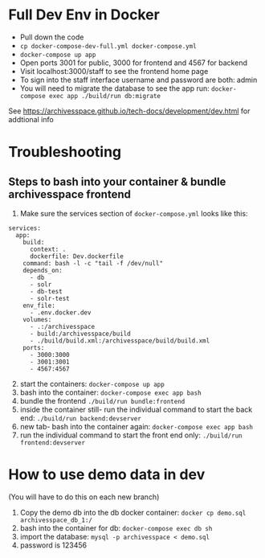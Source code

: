 # Full Dev Env in Docker

- Pull down the code
- `cp docker-compose-dev-full.yml docker-compose.yml`
- `docker-compose up app`
- Open ports 3001 for public, 3000 for frontend and 4567 for backend
- Visit localhost:3000/staff to see the frontend home page
- To sign into the staff interface username and password are both: admin 
- You will need to migrate the database to see the app run: `docker-compose exec app ./build/run db:migrate`


See https://archivesspace.github.io/tech-docs/development/dev.html for addtional info
# Troubleshooting

## Steps to bash into your container & bundle archivesspace frontend

1. Make sure the services section of `docker-compose.yml` looks like this:
```
services:
  app:
    build:
      context: .
      dockerfile: Dev.dockerfile
    command: bash -l -c "tail -f /dev/null"
    depends_on:
      - db
      - solr
      - db-test
      - solr-test
    env_file:
      - .env.docker.dev
    volumes:
      - .:/archivesspace
      - build:/archivesspace/build
      - ./build/build.xml:/archivesspace/build/build.xml
    ports:
      - 3000:3000
      - 3001:3001
      - 4567:4567
```

2. start the containers: `docker-compose up app`
3. bash into the container: `docker-compose exec app bash`
4. bundle the frontend `./build/run bundle:frontend`
5. inside the container still- run the individual command to start the back end: `./build/run backend:devserver`
6. new tab- bash into the container again: `docker-compose exec app bash`
7. run the individual command to start the front end only: `./build/run frontend:devserver`

# How to use demo data in dev
(You will have to do this on each new branch)

1. Copy the demo db into the db docker container: `docker cp demo.sql archivesspace_db_1:/`
2. bash into the container for db: `docker-compose exec db sh`
3. import the database: `mysql -p archivesspace < demo.sql`
4. password is 123456
